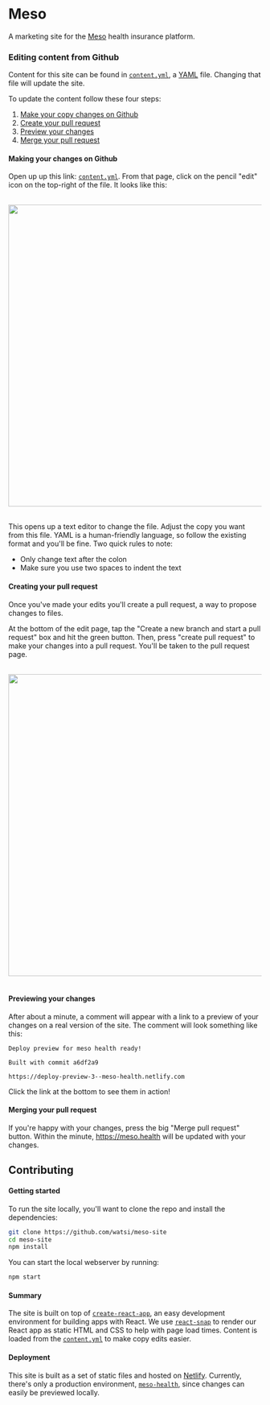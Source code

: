 # Meso

A marketing site for the [Meso](https://meso.health) health insurance platform.

### Editing content from Github

Content for this site can be found in [`content.yml`](https://github.com/Watsi/meso-site/blob/master/src/content.yml), a [YAML](https://en.wikipedia.org/wiki/YAML) file. Changing that file will update the site.

To update the content follow these four steps:

1.  [Make your copy changes on Github](#making-your-changes-on-github)
2.  [Create your pull request](#creating-your-pull-request)
3.  [Preview your changes](#previewing-your-changes)
4.  [Merge your pull request](#merging-your-pull-request)

#### Making your changes on Github

Open up up this link: [`content.yml`](https://github.com/Watsi/meso-site/blob/master/src/content.yml). From that page, click on the pencil "edit" icon on the top-right of the file. It looks like this:

<br />
<div align="center">
  <img width="600" src="https://github.com/Watsi/meso-site/blob/master/.github/edit-file.png?raw=true" alt="" />
</div>
<br />

This opens up a text editor to change the file. Adjust the copy you want from this file. YAML is a human-friendly language, so follow the existing format and you'll be fine. Two quick rules to note:

- Only change text after the colon
- Make sure you use two spaces to indent the text

#### Creating your pull request

Once you've made your edits you'll create a pull request, a way to propose changes to files.

At the bottom of the edit page, tap the "Create a new branch and start a pull request" box and hit the green button. Then, press "create pull request" to make your changes into a pull request. You'll be taken to the pull request page.

<br />
<div align="center">
  <img width="600" src="https://github.com/Watsi/meso-site/blob/master/.github/making-changes.gif?raw=true" alt="" />
</div>
<br />

#### Previewing your changes

After about a minute, a comment will appear with a link to a preview of your changes on a real version of the site. The comment will look something like this:

```
Deploy preview for meso health ready!

Built with commit a6df2a9

https://deploy-preview-3--meso-health.netlify.com
```

Click the link at the bottom to see them in action!

#### Merging your pull request

If you're happy with your changes, press the big "Merge pull request" button. Within the minute, https://meso.health will be updated with your changes.

## Contributing

#### Getting started

To run the site locally, you'll want to clone the repo and install the dependencies:

```bash
git clone https://github.com/watsi/meso-site
cd meso-site
npm install
```

You can start the local webserver by running:

```bash
npm start
```

#### Summary

The site is built on top of [`create-react-app`](https://github.com/facebook/create-react-app), an easy development environment for building apps with React. We use [`react-snap`](https://github.com/stereobooster/react-snap) to render our React app as static HTML and CSS to help with page load times. Content is loaded from the [`content.yml`](https://github.com/Watsi/meso-site/blob/master/src/content.yml) to make copy edits easier.

#### Deployment

This site is built as a set of static files and hosted on [Netlify](https://netlify.com/). Currently, there's only a production environment, [`meso-health`](https://app.netlify.com/sites/meso-health/overview), since changes can easily be previewed locally.
